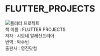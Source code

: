 # FLUTTER_PROJECTS
![플러터 프로젝트](http://image.kyobobook.co.kr/images/book/xlarge/372/x9788931465372.jpg)   
책 이름 : FLUTTER PROJECTS   
저자 : 시모네 알레산드리아   
번역 : 박수빈   
출판사 : 영진닷컴   